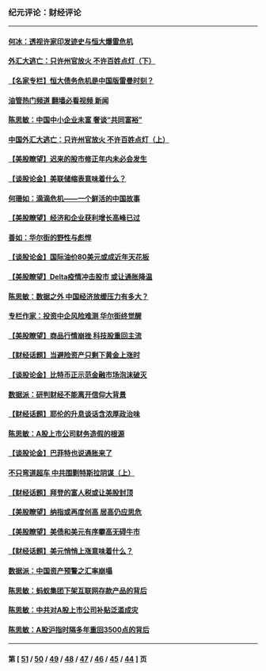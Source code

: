 ### 纪元评论：财经评论
---
#### [何冰：透视许家印发迹史与恒大爆雷危机](../../pages/nsc1026/n13253937.md?09250330) 
#### [外汇大逃亡：只许州官放火 不许百姓点灯（下）](../../pages/nsc1026/n13245748.md?09250330) 
#### [【名家专栏】恒大债务危机是中国版雷曼时刻？](../../pages/nsc1026/n13242613.md?09250330) 
#### [油管热门频道 翻墙必看视频 新闻](ok?09250330)
#### [陈思敏：中国中小企业未富 奢谈“共同富裕”](../../pages/nsc1026/n13241213.md?09250330) 
#### [中国外汇大逃亡：只许州官放火 不许百姓点灯（上）](../../pages/nsc1026/n13228773.md?09250330) 
#### [【美股瞭望】迟来的股市修正年内未必会发生](../../pages/nsc1026/n13223100.md?09250330) 
#### [【谈股论金】美联储缩表意味着什么？](../../pages/nsc1026/n13174610.md?09250330) 
#### [何珊如：滴滴危机——一个鲜活的中国故事](../../pages/nsc1026/n13151962.md?09250330) 
#### [【美股瞭望】经济和企业获利增长高峰已过](../../pages/nsc1026/n13134466.md?09250330) 
#### [善如：华尔街的野性与彪悍](../../pages/nsc1026/n13112664.md?09250330) 
#### [【谈股论金】国际油价80美元或成近年天花板](../../pages/nsc1026/n13108524.md?09250330) 
#### [【美股瞭望】Delta疫情冲击股市 或让通胀降温](../../pages/nsc1026/n13100297.md?09250330) 
#### [陈思敏：数据之外 中国经济放缓压力有多大？](../../pages/nsc1026/n13085576.md?09250330) 
#### [专栏作家：投资中企风险难测 华尔街终觉醒](../../pages/nsc1026/n13079366.md?09250330) 
#### [【美股瞭望】商品行情崩挫 科技股重回主流](../../pages/nsc1026/n13029798.md?09250330) 
#### [【财经话题】当避险资产只剩下黄金上涨时](../../pages/nsc1026/n12975626.md?09250330) 
#### [【谈股论金】比特币正示范金融市场泡沫破灭](../../pages/nsc1026/n12961769.md?09250330) 
#### [数据派：研判财经不能离开信仰大背景](../../pages/nsc1026/n12932684.md?09250330) 
#### [【财经话题】耶伦的升息谈话含浓厚政治味](../../pages/nsc1026/n12927299.md?09250330) 
#### [陈思敏：A股上市公司财务造假的根源](../../pages/nsc1026/n11229323.md?09250330) 
#### [【谈股论金】巴菲特也说通胀来了](../../pages/nsc1026/n12922463.md?09250330) 
#### [不只弯道超车 中共围剿特斯拉阴谋（上）](../../pages/nsc1026/n12919595.md?09250330) 
#### [【财经话题】拜登的富人税或让美股封顶](../../pages/nsc1026/n12899125.md?09250330) 
#### [【美股瞭望】纳指或再度创高 居高仍应思危](../../pages/nsc1026/n12878350.md?09250330) 
#### [【美股瞭望】美债和美元有序攀高无碍牛市](../../pages/nsc1026/n12844459.md?09250330) 
#### [【财经话题】美元悄悄上涨意味着什么？](../../pages/nsc1026/n12798222.md?09250330) 
#### [数据派：中国资产预警之汇率崩塌](../../pages/nsc1026/n12774242.md?09250330) 
#### [陈思敏：蚂蚁集团下架互联网存款产品的背后](../../pages/nsc1026/n12719862.md?09250330) 
#### [陈思敏：中共对A股上市公司补贴泛滥成灾](../../pages/nsc1026/n12713263.md?09250330) 
#### [陈思敏：A股沪指时隔多年重回3500点的背后](../../pages/nsc1026/n12675538.md?09250330) 

---
#### 第 [ [51](./51.md?09250330) / [50](./50.md?09250330) / [49](./49.md?09250330) / [48](./48.md?09250330) / [47](./47.md?09250330) / [46](./46.md?09250330) / [45](./45.md?09250330) / [44](./44.md?09250330) ] 页
